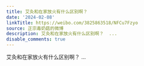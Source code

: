 ```yaml
---
title: 艾灸和在家放火有什么区别啊？
date: '2024-02-08'
linkTitle: https://weibo.com/3825863518/NFCu7Fzyo
source: 正宗毒奶菇的微博
description: 艾灸和在家放火有什么区别啊？  ...
disable_comments: true
---
```

艾灸和在家放火有什么区别啊？  ...